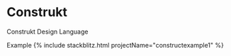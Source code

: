 # Construkt
Construkt Design Language

Example
{% include stackblitz.html projectName="constructexample1" %}
